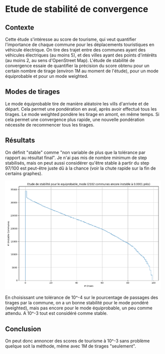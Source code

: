 # Etude de stabilité de convergence

## Contexte
Cette étude s'intéresse au score de tourisme, qui veut quantifier l'importance de chaque commune pour les déplacements touristiques en véhicule électrique. On tire des trajet entre des communes ayant des véhicules électriques (au moins 5), et des villes ayant des points d'intérêts (au moins 2, au sens d'OpenStreet Map).
L'étude de stabilité de convergence essaie de quantifier la précision du score obtenu pour un certain nombre de tirage (environ 1M au moment de l'étude), pour un mode équiprobable et pour un mode weighted.  

## Modes de tirages
Le mode équiprobable tire de manière aléatoire les vills d'arrivée et de départ. Cela permet une pondération en aval, après avoir effectué tous les tirages. Le mode weighted pondère les tirage en amont, en même temps. Si cela permet une convergence plus rapide, une nouvelle pondération nécessite de recommencer tous les tirages.

## Résultats
On définit "stable" comme "non variable de plus que la tolérance par rapport au résultat final". Je n'ai pas mis de nombre minimum de step stabilisés, mais on peut aussi considérer qu'être stable à partir du step 97/100 est peut-être juste dû à la chance (voir la chute rapide sur la fin de certains graphes).

![Stabilité equiprobable](stability_equiprobable_mode_0.0001.png)

En choisissant une tolérance de 10^-4 sur le pourcentage de passages des tirages par la commune, on a un bonne stabilité pour le mode pondéré (weighted), mais pas encore pour le mode équiprobable, un peu comme attendu. A 10^-3 tout est considéré comme stable.


## Conclusion
On peut donc annoncer des scores de tourisme à 10^-3 sans problème quelque soit la méthode, même avec 1M de tirages "seulement".